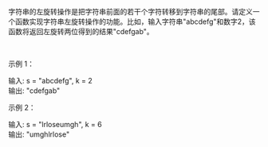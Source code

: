 字符串的左旋转操作是把字符串前面的若干个字符转移到字符串的尾部。请定义一个函数实现字符串左旋转操作的功能。比如，输入字符串"abcdefg"和数字2，该函数将返回左旋转两位得到的结果"cdefgab"。  

 

示例 1：  

输入: s = "abcdefg", k = 2  
输出: "cdefgab"  

示例 2：  

输入: s = "lrloseumgh", k = 6  
输出: "umghlrlose"  
